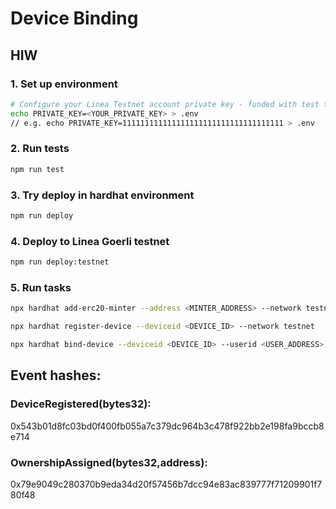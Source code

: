 # Device Binding

## HIW

### 1. Set up environment

```bash
# Configure your Linea Testnet account private key - funded with test tokens
echo PRIVATE_KEY=<YOUR_PRIVATE_KEY> > .env
// e.g. echo PRIVATE_KEY=111111111111111111111111111111111111 > .env
```

### 2. Run tests

```bash
npm run test
```

### 3. Try deploy in hardhat environment

```bash
npm run deploy
```

### 4. Deploy to Linea Goerli testnet

```bash
npm run deploy:testnet
```

### 5. Run tasks

```bash
npx hardhat add-erc20-minter --address <MINTER_ADDRESS> --network testnet
```

```bash
npx hardhat register-device --deviceid <DEVICE_ID> --network testnet
```

```bash 
npx hardhat bind-device --deviceid <DEVICE_ID> --userid <USER_ADDRESS> --network testnet
```

## Event hashes:

### DeviceRegistered(bytes32): 
0x543b01d8fc03bd0f400fb055a7c379dc964b3c478f922bb2e198fa9bccb8e714

### OwnershipAssigned(bytes32,address): 
0x79e9049c280370b9eda34d20f57456b7dcc94e83ac839777f71209901f780f48